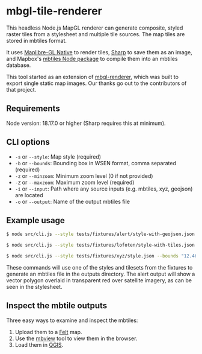 # mbgl-tile-renderer

This headless Node.js MapGL renderer can generate composite, styled raster tiles from a stylesheet and multiple tile sources. The map tiles are stored in mbtiles format.

It uses [Maplibre-GL Native](https://www.npmjs.com/package/@maplibre/maplibre-gl-native) to render tiles, [Sharp](https://www.npmjs.com/package/sharp) to save them as an image, and Mapbox's [mbtiles Node package](https://www.npmjs.com/package/@mapbox/mbtiles) to compile them into an mbtiles database.

This tool started as an extension of [mbgl-renderer](https://github.com/consbio/mbgl-renderer), which was built to export single static map images. Our thanks go out to the contributors of that project.

## Requirements

Node version: 18.17.0 or higher (Sharp requires this at minimum).

## CLI options

*  `-s` or `--style`: Map style (required)
*  `-b` or `--bounds`: Bounding box in WSEN format, comma separated (required)
*  `-z` or `--minzoom`: Minimum zoom level (0 if not provided)
*  `-Z` or `--maxzoom`: Maximum zoom level (required)
*  `-i` or `--input`: Path where any source inputs (e.g. mbtiles, xyz, geojson) are located
*  `-o` or `--output`: Name of the output mbtiles file

## Example usage

```bash
$ node src/cli.js --style tests/fixtures/alert/style-with-geojson.json --bounds "-54.28772,3.11460,-54.03630,3.35025" -Z 14 --tilepath tests/fixtures/alert/tiles --output alert

$ node src/cli.js --style tests/fixtures/lofoten/style-with-tiles.json --bounds "12.46810,67.61450,15.43150,68.49630" -Z 12 --tilepath tests/fixtures/lofoten --output lofoten

$ node src/cli.js --style tests/fixtures/xyz/style.json --bounds "12.46810,67.61450,15.43150,68.49630" -Z 8 --input tests/fixtures/xyz/tiles
```

These commands will use one of the styles and tilesets from the fixtures to generate an mbtiles file in the outputs directory. The alert output will show a vector polygon overlaid in transparent red over satellite imagery, as can be seen in the stylesheet.

## Inspect the mbtile outputs

Three easy ways to examine and inspect the mbtiles:

1. Upload them to a [Felt](https://felt.com) map.
2. Use the [mbview](https://github.com/mapbox/mbview) tool to view them in the browser.
3. Load them in [QGIS](https://qgis.org).
